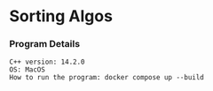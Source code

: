 # Sorting Algos

### Program Details

```
C++ version: 14.2.0
OS: MacOS
How to run the program: docker compose up --build
```
